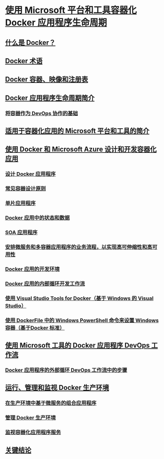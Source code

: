 # [使用 Microsoft 平台和工具容器化 Docker 应用程序生命周期](index.md)
## [什么是 Docker？](what-is-docker.md)
## [Docker 术语](docker-terminology.md)
## [Docker 容器、映像和注册表](docker-containers-images-and-registries.md)
## [Docker 应用程序生命周期简介](Docker-application-lifecycle/index.md)
### [将容器作为 DevOps 协作的基础](Docker-application-lifecycle/containers-foundation-for-devops-collaboration.md)
## [适用于容器化应用的 Microsoft 平台和工具的简介](Microsoft-platform-tools-containerized-apps/index.md)
## [使用 Docker 和 Microsoft Azure 设计和开发容器化应用](design-develop-containerized-apps/index.md)
### [设计 Docker 应用程序](design-develop-containerized-apps/design-docker-applications.md)
### [常见容器设计原则](design-develop-containerized-apps/common-container-design-principles.md)
### [单片应用程序](design-develop-containerized-apps/monolithic-applications.md)
### [Docker 应用中的状态和数据](design-develop-containerized-apps/state-and-data-in-docker-applications.md)
### [SOA 应用程序](design-develop-containerized-apps/soa-applications.md)
### [安排微服务和多容器应用程序的业务流程，以实现高可伸缩性和高可用性](design-develop-containerized-apps/orchestrate-high-scalability-availability.md)
### [Docker 应用的开发环境](design-develop-containerized-apps/docker-apps-development-environment.md)
### [Docker 应用的内部循环开发工作流](design-develop-containerized-apps/docker-apps-inner-loop-workflow.md)
### [使用 Visual Studio Tools for Docker（基于 Windows 的 Visual Studio）](design-develop-containerized-apps/visual-studio-tools-for-docker.md)
### [使用 DockerFile 中的 Windows PowerShell 命令来设置 Windows 容器（基于Docker 标准）](design-develop-containerized-apps/set-up-windows-containers-with-powershell.md)
## [使用 Microsoft 工具的 Docker 应用程序 DevOps 工作流](docker-devops-workflow/index.md)
### [Docker 应用程序的外部循环 DevOps 工作流中的步骤](docker-devops-workflow/docker-application-outer-loop-devops-workflow.md)
## [运行、管理和监视 Docker 生产环境](run-manage-monitor-docker-environments/index.md)
### [在生产环境中基于微服务的组合应用程序](run-manage-monitor-docker-environments/run-microservices-based-applications-in-production.md)
### [管理 Docker 生产环境](run-manage-monitor-docker-environments/manage-production-docker-environments.md)
### [监视容器化应用程序服务](run-manage-monitor-docker-environments/monitor-containerized-application-services.md)
## [关键结论](key-takeaways/index.md)

